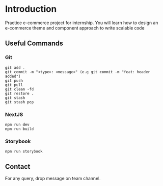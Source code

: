 # Introduction

Practice e-commerce project for internship. You will learn how to design an e-commerce theme and component approach to write scalable code

## Useful Commands

### Git

    git add .
    git commit -m "<type>: <message>" (e.g git commit -m "feat: header added")
    git push
    git pull
    git clean -fd
    git restore .
    git stash
    git stash pop

### NextJS

    npm run dev
    npm run build

### Storybook

    npm run storybook

## Contact

For any query, drop message on team channel.
